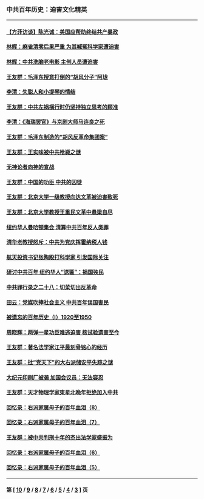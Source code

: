 ### 中共百年历史：迫害文化精英
---
#### [【方菲访谈】陈光诚：美国应帮助终结共产暴政](../../pages/nf1176111/n13759521.md?07300430) 
#### [林辉：麻雀清零后果严重 为其喊冤科学家遭迫害](../../pages/nf1176111/n13746900.md?07300430) 
#### [林辉：中共洗脑老电影 主创人员遭迫害](../../pages/nf1176111/n13699437.md?07300430) 
#### [王友群：毛泽东授意打倒的“胡风分子”阿垅](../../pages/nf1176111/n13592541.md?07300430) 
#### [李清：失聪人和小提琴的情结](../../pages/nf1176111/n13459280.md?07300430) 
#### [王友群：中共左祸横行时仍坚持独立思考的顾准](../../pages/nf1176111/n13444722.md?07300430) 
#### [李清：《海瑞罢官》与京剧大师马连良之死](../../pages/nf1176111/n13412316.md?07300430) 
#### [王友群：毛泽东制造的“胡风反革命集团案”](../../pages/nf1176111/n13324909.md?07300430) 
#### [王友群：王实味被中共枪毙之谜](../../pages/nf1176111/n13307502.md?07300430) 
#### [无神论者向神的宣战](../../pages/nf1176111/n13281535.md?07300430) 
#### [王友群：中国的功臣 中共的囚徒](../../pages/nf1176111/n13291790.md?07300430) 
#### [王友群：北京大学一级教授向达文革被迫害致死](../../pages/nf1176111/n13150966.md?07300430) 
#### [王友群：北京大学教授王重民文革中悬梁自尽](../../pages/nf1176111/n13084645.md?07300430) 
#### [纽约华人曼哈顿集会 清算中共百年反人类罪](../../pages/nf1176111/n13084157.md?07300430) 
#### [清华老教授怒斥：中共为党庆挥霍纳税人钱](../../pages/nf1176111/n13071430.md?07300430) 
#### [航天投资书记张陶殴打科学家 引发国际关注](../../pages/nf1176111/n13069132.md?07300430) 
#### [研讨中共百年 纽约华人“送匾”：祸国殃民](../../pages/nf1176111/n13057367.md?07300430) 
#### [中共罪行录之二十八：切菜切出反革命](../../pages/nf1176111/n13030600.md?07300430) 
#### [田云：党媒吹捧社会主义 中共百年误国害民](../../pages/nf1176111/n13006682.md?07300430) 
#### [被遗忘的百年历史（I）1920至1950](../../pages/nf1176111/n12986411.md?07300430) 
#### [周晓辉：两弹一星功臣难逃迫害 核试验遗害至今](../../pages/nf1176111/n12974997.md?07300430) 
#### [王友群：著名法学家江平最刻骨铭心的经历](../../pages/nf1176111/n12970787.md?07300430) 
#### [王友群：批“党天下”的大右派储安平失踪之谜](../../pages/nf1176111/n12954229.md?07300430) 
#### [大纪元印刷厂被袭 加国会议员：无法容忍](../../pages/nf1176111/n12883028.md?07300430) 
#### [王友群：天才物理学家束星北晚年拒绝加入中共](../../pages/nf1176111/n12792913.md?07300430) 
#### [回忆录：右派家属母子的百年血泪（8）](../../pages/nf1176111/n12706196.md?07300430) 
#### [回忆录：右派家属母子的百年血泪（7）](../../pages/nf1176111/n12706191.md?07300430) 
#### [王友群：被中共判刑十年的杰出法学家盛振为](../../pages/nf1176111/n12706141.md?07300430) 
#### [回忆录：右派家属母子的百年血泪（6）](../../pages/nf1176111/n12698863.md?07300430) 
#### [回忆录：右派家属母子的百年血泪（5）](../../pages/nf1176111/n12692515.md?07300430) 

---
#### 第 [ [10](./10.md?07300430) / [9](./9.md?07300430) / [8](./8.md?07300430) / [7](./7.md?07300430) / [6](./6.md?07300430) / [5](./5.md?07300430) / [4](./4.md?07300430) / [3](./3.md?07300430) ] 页
